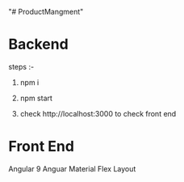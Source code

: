 "# ProductMangment" 

# Backend 
steps :-
1) npm i
2) npm start

3) check http://localhost:3000  to check front end 

# Front End
Angular 9
Anguar Material
Flex Layout

